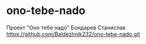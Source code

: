 # ono-tebe-nado
Проект "Оно тебе надо"
Бондарев Станислав 
https://github.com/Baldezhnik232/ono-tebe-nado.git
